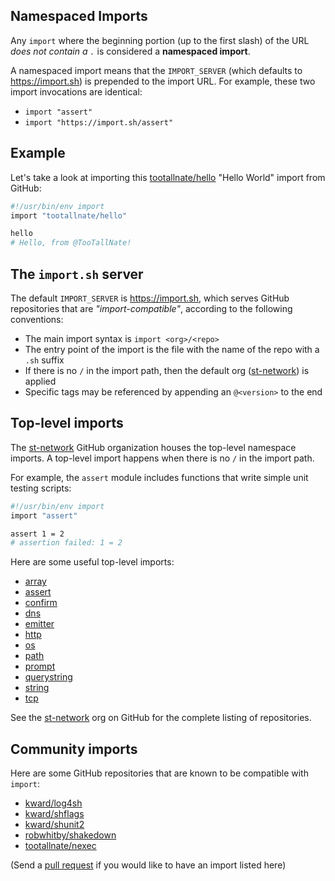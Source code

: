 ## Namespaced Imports

Any `import` where the beginning portion (up to the first slash) of the
URL _does not contain a `.`_ is considered a **namespaced import**.

A namespaced import means that the `IMPORT_SERVER` (which defaults to
https://import.sh) is prepended to the import URL. For example, these
two import invocations are identical:

 * `import "assert"`
 * `import "https://import.sh/assert"`


## Example

Let's take a look at importing this [tootallnate/hello][hello] "Hello World"
import from GitHub:

```bash
#!/usr/bin/env import
import "tootallnate/hello"

hello
# Hello, from @TooTallNate!
```


## The `import.sh` server

The default `IMPORT_SERVER` is https://import.sh, which serves GitHub
repositories that are _"import-compatible"_, according to the following
conventions:

 * The main import syntax is `import <org>/<repo>`
 * The entry point of the import is the file with the name of the repo with a `.sh` suffix
 * If there is no `/` in the import path, then the default org ([st-network][]) is applied
 * Specific tags may be referenced by appending an `@<version>` to the end


## Top-level imports

The [st-network][] GitHub organization houses the top-level namespace imports.
A top-level import happens when there is no `/` in the import path.

For example, the `assert` module includes functions that write simple unit
testing scripts:

```bash
#!/usr/bin/env import
import "assert"

assert 1 = 2
# assertion failed: 1 = 2
```

Here are some useful top-level imports:

 * [array](https://import.sh/array)
 * [assert](https://import.sh/assert)
 * [confirm](https://import.sh/confirm)
 * [dns](https://import.sh/dns)
 * [emitter](https://import.sh/emitter)
 * [http](https://import.sh/http)
 * [os](https://import.sh/os)
 * [path](https://import.sh/path)
 * [prompt](https://import.sh/prompt)
 * [querystring](https://import.sh/querystring)
 * [string](https://import.sh/string)
 * [tcp](https://import.sh/tcp)

See the [st-network][] org on GitHub for the complete listing of repositories.


## Community imports

Here are some GitHub repositories that are known to be compatible with `import`:

 * [kward/log4sh](https://import.sh/kward/log4sh)
 * [kward/shflags](https://import.sh/kward/shflags)
 * [kward/shunit2](https://import.sh/kward/shunit2)
 * [robwhitby/shakedown](https://import.sh/robwhitby/shakedown)
 * [tootallnate/nexec](https://import.sh/tootallnate/nexec)

(Send a [pull request](https://github.com/st-network/st-import/pulls) if you would like to have an import listed here)

[hello]: https://github.com/TooTallNate/hello
[st-network]: https://github.com/st-network
